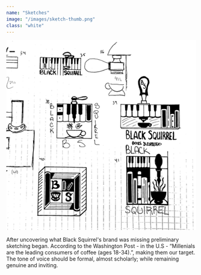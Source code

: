 ```yaml
---
name: "Sketches"
image: "/images/sketch-thumb.png"
class: "white"
---
```


![](/images/sketch2-thumb.png)

<p class="push-0">
After uncovering what Black Squirrel's brand was missing preliminary sketching began. According to the Washington Post - in the U.S - “Millenials are the leading consumers of coffee (ages 18-34).”, making them our target. The tone of voice should be formal, almost scholarly; while remaining genuine and inviting.
</p>
